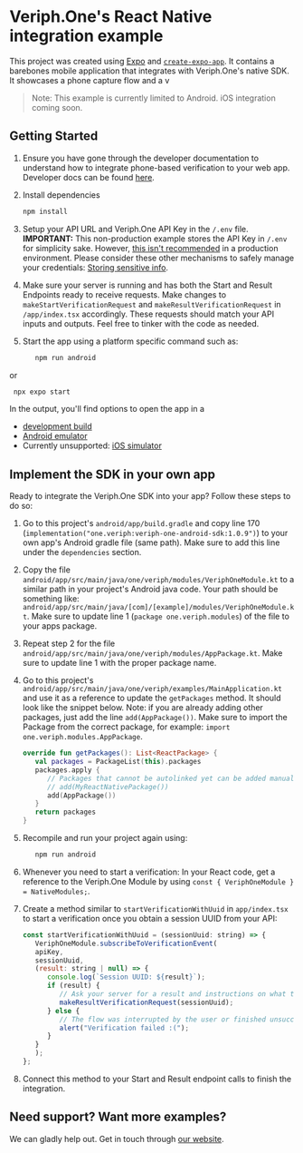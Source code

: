 # Veriph.One's React Native integration example

This project was created using [Expo](https://expo.dev) and [`create-expo-app`](https://www.npmjs.com/package/create-expo-app). It contains a barebones mobile application that integrates with Veriph.One's native SDK. It showcases a phone capture flow and a v

> Note: This example is currently limited to Android. iOS integration coming soon.

## Getting Started

1. Ensure you have gone through the developer documentation to understand how to integrate phone-based verification to your web app. Developer docs can be found [here](https://developer.veriph.one/docs/intro).

2. Install dependencies

   ```bash
   npm install
   ```

3. Setup your API URL and Veriph.One API Key in the `/.env` file. <b>IMPORTANT:</b> This non-production example stores the API Key in `/.env` for simplicity sake. However, [this isn't recommended](https://docs.expo.dev/guides/environment-variables/) in a production environment. Please consider these other mechanisms to safely manage your credentials: [Storing sensitive info](https://reactnative.dev/docs/security#storing-sensitive-info).

4. Make sure your server is running and has both the Start and Result Endpoints ready to receive requests. Make changes to `makeStartVerificationRequest` and `makeResultVerificationRequest` in `/app/index.tsx` accordingly. These requests should match your API inputs and outputs. Feel free to tinker with the code as needed.

5. Start the app using a platform specific command such as:
   ```bash
      npm run android
   ```

or

   ```bash
    npx expo start
   ```

In the output, you'll find options to open the app in a

- [development build](https://docs.expo.dev/develop/development-builds/introduction/)
- [Android emulator](https://docs.expo.dev/workflow/android-studio-emulator/)
- Currently unsupported: [iOS simulator](https://docs.expo.dev/workflow/ios-simulator/)

## Implement the SDK in your own app

Ready to integrate the Veriph.One SDK into your app? Follow these steps to do so:

1. Go to this project's `android/app/build.gradle` and copy line 170 (`implementation("one.veriph:veriph-one-android-sdk:1.0.9")`) to your own app's Android gradle file (same path). Make sure to add this line under the `dependencies` section.

2. Copy the file `android/app/src/main/java/one/veriph/modules/VeriphOneModule.kt` to a similar path in your project's Android java code. Your path should be something like: `android/app/src/main/java/[com]/[example]/modules/VeriphOneModule.kt`. Make sure to update line 1 (`package one.veriph.modules`) of the file to your apps package.

3. Repeat step 2 for the file `android/app/src/main/java/one/veriph/modules/AppPackage.kt`. Make sure to update line 1 with the proper package name.

4. Go to this project's `android/app/src/main/java/one/veriph/examples/MainApplication.kt` and use it as a reference to update the `getPackages` method. It should look like the snippet below. Note: if you are already adding other packages, just add the line `add(AppPackage())`. Make sure to import the Package from the correct package, for example: `import one.veriph.modules.AppPackage`.
   ```kotlin
   override fun getPackages(): List<ReactPackage> {
      val packages = PackageList(this).packages
      packages.apply {
         // Packages that cannot be autolinked yet can be added manually here, for example:
         // add(MyReactNativePackage())
         add(AppPackage())
      }
      return packages
   }
   ```

5. Recompile and run your project again using:
   ```bash
      npm run android
   ```

6. Whenever you need to start a verification: In your React code, get a reference to the Veriph.One Module by using `const { VeriphOneModule } = NativeModules;`.

7. Create a method similar to `startVerificationWithUuid` in `app/index.tsx` to start a verification once you obtain a session UUID from your API:
   ```javascript
   const startVerificationWithUuid = (sessionUuid: string) => {
      VeriphOneModule.subscribeToVerificationEvent(
      apiKey,
      sessionUuid,
      (result: string | null) => {
         console.log(`Session UUID: ${result}`);
         if (result) {
            // Ask your server for a result and instructions on what to do next
            makeResultVerificationRequest(sessionUuid);
         } else {
            // The flow was interrupted by the user or finished unsuccessfully
            alert("Verification failed :(");
         }
      }
      );
   };
   ```

8. Connect this method to your Start and Result endpoint calls to finish the integration.

## Need support? Want more examples?

We can gladly help out. Get in touch through [our website](https://www.veriph.one/contact).